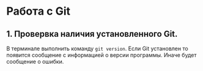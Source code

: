 # Работа с Git

## 1. Провервка наличия установленного Git.
В терминале выполнить команду `git version`.
Если Git установлен то появится сообщение 
с информацией о версии программы.
Иначе будет сообщение о ошибки.

